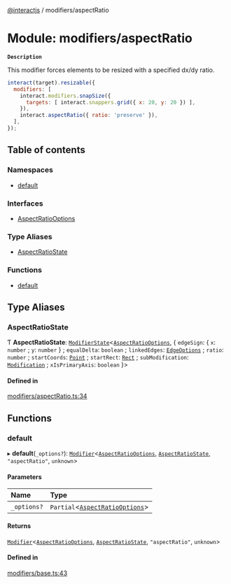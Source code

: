[@interactjs](../README.md) / modifiers/aspectRatio

# Module: modifiers/aspectRatio

**`Description`**

This modifier forces elements to be resized with a specified dx/dy ratio.

```js
interact(target).resizable({
  modifiers: [
    interact.modifiers.snapSize({
      targets: [ interact.snappers.grid({ x: 20, y: 20 }) ],
    }),
    interact.aspectRatio({ ratio: 'preserve' }),
  ],
});
```

## Table of contents

### Namespaces

- [default](modifiers_aspectRatio.default.md)

### Interfaces

- [AspectRatioOptions](../interfaces/modifiers_aspectRatio.AspectRatioOptions.md)

### Type Aliases

- [AspectRatioState](modifiers_aspectRatio.md#aspectratiostate)

### Functions

- [default](modifiers_aspectRatio.md#default)

## Type Aliases

### AspectRatioState

Ƭ **AspectRatioState**: [`ModifierState`](modifiers_types.md#modifierstate)\<[`AspectRatioOptions`](../interfaces/modifiers_aspectRatio.AspectRatioOptions.md), \{ `edgeSign`: \{ `x`: `number` ; `y`: `number`  } ; `equalDelta`: `boolean` ; `linkedEdges`: [`EdgeOptions`](../interfaces/core_types.EdgeOptions.md) ; `ratio`: `number` ; `startCoords`: [`Point`](../interfaces/core_types.Point.md) ; `startRect`: [`Rect`](../interfaces/core_types.Rect.md) ; `subModification`: [`Modification`](../classes/modifiers_Modification.Modification.md) ; `xIsPrimaryAxis`: `boolean`  }\>

#### Defined in

[modifiers/aspectRatio.ts:34](https://github.com/taye/interact.js/blob/5ca9fe72/packages/@interactjs/modifiers/aspectRatio.ts#L34)

## Functions

### default

▸ **default**(`_options?`): [`Modifier`](../interfaces/modifiers_types.Modifier.md)\<[`AspectRatioOptions`](../interfaces/modifiers_aspectRatio.AspectRatioOptions.md), [`AspectRatioState`](modifiers_aspectRatio.md#aspectratiostate), ``"aspectRatio"``, `unknown`\>

#### Parameters

| Name | Type |
| :------ | :------ |
| `_options?` | `Partial`\<[`AspectRatioOptions`](../interfaces/modifiers_aspectRatio.AspectRatioOptions.md)\> |

#### Returns

[`Modifier`](../interfaces/modifiers_types.Modifier.md)\<[`AspectRatioOptions`](../interfaces/modifiers_aspectRatio.AspectRatioOptions.md), [`AspectRatioState`](modifiers_aspectRatio.md#aspectratiostate), ``"aspectRatio"``, `unknown`\>

#### Defined in

[modifiers/base.ts:43](https://github.com/taye/interact.js/blob/5ca9fe72/packages/@interactjs/modifiers/base.ts#L43)
